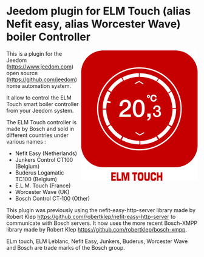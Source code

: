 # Jeedom plugin for ELM Touch (alias Nefit easy, alias Worcester Wave) boiler Controller

<img src="plugin_info/elmtouch_icon.png" align="right">

This is a plugin for the Jeedom (https://www.jeedom.com) open source (https://github.com/jeedom) home automation system.

It allow to control the ELM Touch smart boiler controller from your Jeedom system.

The ELM Touch controller is made by Bosch and sold in different countries under various names :

* Nefit Easy (Netherlands)
* Junkers Control CT100 (Belgium)
* Buderus Logamatic TC100 (Belgium)
* E.L.M. Touch (France)
* Worcester Wave (UK)
* Bosch Control CT‑100 (Other)

This plugin was previously using the nefit-easy-http-server library made by Robert Klep https://github.com/robertklep/nefit-easy-http-server to communicate with Bosch servers.
It now uses the more recent Bosch-XMPP library made by Robert Klep https://github.com/robertklep/bosch-xmpp.

ELm touch, ELM Leblanc, Nefit Easy, Junkers, Buderus, Worcester Wave and Bosch are trade marks of the Bosch group.
